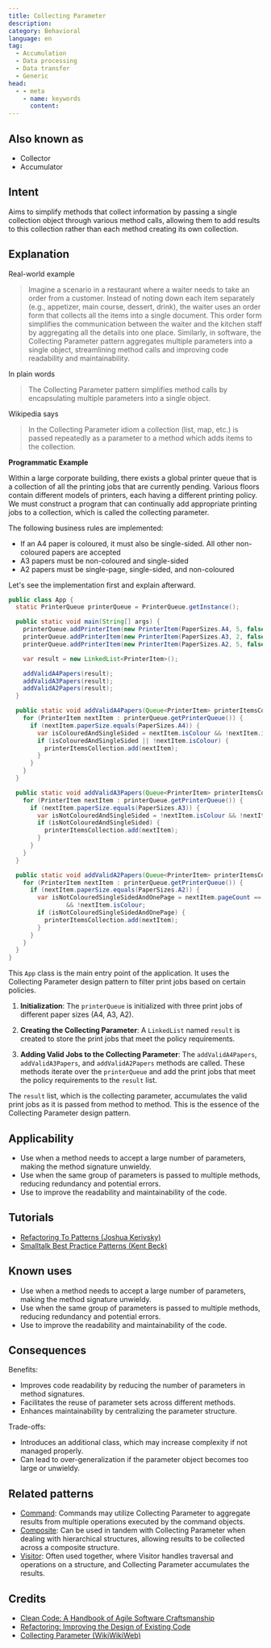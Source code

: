 ```yaml
---
title: Collecting Parameter
description:
category: Behavioral
language: en
tag:
  - Accumulation
  - Data processing
  - Data transfer
  - Generic
head:
  - - meta
    - name: keywords
      content:
---
```


## Also known as

* Collector
* Accumulator

## Intent

Aims to simplify methods that collect information by passing a single collection object through various method calls, allowing them to add results to this collection rather than each method creating its own collection.

## Explanation

Real-world example

> Imagine a scenario in a restaurant where a waiter needs to take an order from a customer. Instead of noting down each item separately (e.g., appetizer, main course, dessert, drink), the waiter uses an order form that collects all the items into a single document. This order form simplifies the communication between the waiter and the kitchen staff by aggregating all the details into one place. Similarly, in software, the Collecting Parameter pattern aggregates multiple parameters into a single object, streamlining method calls and improving code readability and maintainability.

In plain words

> The Collecting Parameter pattern simplifies method calls by encapsulating multiple parameters into a single object.

Wikipedia says

> In the Collecting Parameter idiom a collection (list, map, etc.) is passed repeatedly as a parameter to a method which adds items to the collection.

**Programmatic Example**

Within a large corporate building, there exists a global printer queue that is a collection of all the printing jobs that are currently pending. Various floors contain different models of printers, each having a different printing policy. We must construct a program that can continually add appropriate printing jobs to a collection, which is called the collecting parameter.

The following business rules are implemented:

* If an A4 paper is coloured, it must also be single-sided. All other non-coloured papers are accepted
* A3 papers must be non-coloured and single-sided
* A2 papers must be single-page, single-sided, and non-coloured

Let's see the implementation first and explain afterward.

```java
public class App {
  static PrinterQueue printerQueue = PrinterQueue.getInstance();

  public static void main(String[] args) {
    printerQueue.addPrinterItem(new PrinterItem(PaperSizes.A4, 5, false, false));
    printerQueue.addPrinterItem(new PrinterItem(PaperSizes.A3, 2, false, false));
    printerQueue.addPrinterItem(new PrinterItem(PaperSizes.A2, 5, false, false));

    var result = new LinkedList<PrinterItem>();

    addValidA4Papers(result);
    addValidA3Papers(result);
    addValidA2Papers(result);
  }

  public static void addValidA4Papers(Queue<PrinterItem> printerItemsCollection) {
    for (PrinterItem nextItem : printerQueue.getPrinterQueue()) {
      if (nextItem.paperSize.equals(PaperSizes.A4)) {
        var isColouredAndSingleSided = nextItem.isColour && !nextItem.isDoubleSided;
        if (isColouredAndSingleSided || !nextItem.isColour) {
          printerItemsCollection.add(nextItem);
        }
      }
    }
  }

  public static void addValidA3Papers(Queue<PrinterItem> printerItemsCollection) {
    for (PrinterItem nextItem : printerQueue.getPrinterQueue()) {
      if (nextItem.paperSize.equals(PaperSizes.A3)) {
        var isNotColouredAndSingleSided = !nextItem.isColour && !nextItem.isDoubleSided;
        if (isNotColouredAndSingleSided) {
          printerItemsCollection.add(nextItem);
        }
      }
    }
  }

  public static void addValidA2Papers(Queue<PrinterItem> printerItemsCollection) {
    for (PrinterItem nextItem : printerQueue.getPrinterQueue()) {
      if (nextItem.paperSize.equals(PaperSizes.A2)) {
        var isNotColouredSingleSidedAndOnePage = nextItem.pageCount == 1 && !nextItem.isDoubleSided
                && !nextItem.isColour;
        if (isNotColouredSingleSidedAndOnePage) {
          printerItemsCollection.add(nextItem);
        }
      }
    }
  }
}
```

This `App` class is the main entry point of the application. It uses the Collecting Parameter design pattern to filter print jobs based on certain policies.

1. **Initialization**: The `printerQueue` is initialized with three print jobs of different paper sizes (A4, A3, A2).

2. **Creating the Collecting Parameter**: A `LinkedList` named `result` is created to store the print jobs that meet the policy requirements.

3. **Adding Valid Jobs to the Collecting Parameter**: The `addValidA4Papers`, `addValidA3Papers`, and `addValidA2Papers` methods are called. These methods iterate over the `printerQueue` and add the print jobs that meet the policy requirements to the `result` list.

The `result` list, which is the collecting parameter, accumulates the valid print jobs as it is passed from method to method. This is the essence of the Collecting Parameter design pattern.

## Applicability

* Use when a method needs to accept a large number of parameters, making the method signature unwieldy.
* Use when the same group of parameters is passed to multiple methods, reducing redundancy and potential errors.
* Use to improve the readability and maintainability of the code.

## Tutorials

* [Refactoring To Patterns (Joshua Kerivsky)](http://www.tarrani.net/RefactoringToPatterns.pdf)
* [Smalltalk Best Practice Patterns (Kent Beck)](https://ptgmedia.pearsoncmg.com/images/9780134769042/samplepages/013476904X.pdf)

## Known uses

* Use when a method needs to accept a large number of parameters, making the method signature unwieldy.
* Use when the same group of parameters is passed to multiple methods, reducing redundancy and potential errors.
* Use to improve the readability and maintainability of the code.

## Consequences

Benefits:

* Improves code readability by reducing the number of parameters in method signatures.
* Facilitates the reuse of parameter sets across different methods.
* Enhances maintainability by centralizing the parameter structure.

Trade-offs:

* Introduces an additional class, which may increase complexity if not managed properly.
* Can lead to over-generalization if the parameter object becomes too large or unwieldy.

## Related patterns

* [Command](https://java-design-patterns.com/patterns/command/): Commands may utilize Collecting Parameter to aggregate results from multiple operations executed by the command objects.
* [Composite](https://java-design-patterns.com/patterns/composite/): Can be used in tandem with Collecting Parameter when dealing with hierarchical structures, allowing results to be collected across a composite structure.
* [Visitor](https://java-design-patterns.com/patterns/visitor/): Often used together, where Visitor handles traversal and operations on a structure, and Collecting Parameter accumulates the results.

## Credits

* [Clean Code: A Handbook of Agile Software Craftsmanship](https://amzn.to/4aApLP0)
* [Refactoring: Improving the Design of Existing Code](https://amzn.to/3TVEgaB)
* [Collecting Parameter (WikiWikiWeb)](https://wiki.c2.com/?CollectingParameter)
